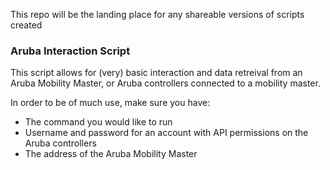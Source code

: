 This repo will be the landing place for any shareable versions of scripts created

### Aruba Interaction Script
This script allows for (very) basic interaction and data retreival from an Aruba Mobility Master, or Aruba controllers connected to a mobility master.

In order to be of much use, make sure you have:
- The command you would like to run
- Username and password for an account with API permissions on the Aruba controllers
- The address of the Aruba Mobility Master